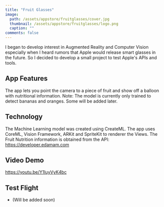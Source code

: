 ```yaml
---
title: "Fruit Glasses"
image:
  path: /assets/appstore/fruitglasses/cover.jpg
  thumbnail: /assets/appstore/fruitglasses/logo.png
  caption: ""
comments: false
---
```


I began to develop interest in Augmented Reality and Computer Vision especially when I heard rumors
that Apple would release smart glasses in the future.
So I decided to develop a small project to test Apple's APIs and tools.

## App Features

The app lets you point the camera to a piece of fruit and show off a balloon with nutritional information.
Note: The model is currently only trained to detect bananas and oranges. Some will be added later.

## Technology

The Machine Learning model was created using CreateML.
The app uses CoreML, Vision Framework, ARKit and SpriteKit to renderer the Views.
The Fruit Nutrition information is obtained from the API:
https://developer.edamam.com

## Video Demo
https://youtu.be/Y1IuyVyK4bc

## Test Flight

* (Will be added soon)
